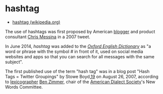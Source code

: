 # hashtag

- [hashtag (wikipedia.org)](https://en.wikipedia.org/wiki/Hashtag)

The use of hashtags was first proposed by American [blogger](https://en.wikipedia.org/wiki/Blogger "Blogger") and product consultant [Chris Messina](https://en.wikipedia.org/wiki/Chris_Messina_(open-source_advocate) "Chris Messina (open-source advocate)") in a 2007 tweet.

In June 2014, _hashtag_ was added to the _[Oxford English Dictionary](https://en.wikipedia.org/wiki/Oxford_English_Dictionary "Oxford English Dictionary")_ as "a word or phrase with the symbol _#_ in front of it, used on social media websites and apps so that you can search for all messages with the same subject".

The first published use of the term "hash tag" was in a blog post "Hash Tags = Twitter Groupings" by Stowe Boyd,[19](https://en.wikipedia.org/wiki/Hashtag#cite_note-19) on August 26, 2007, according to [lexicographer](https://en.wikipedia.org/wiki/Lexicography "Lexicography") [Ben Zimmer](https://en.wikipedia.org/wiki/Ben_Zimmer "Ben Zimmer"), chair of the [American Dialect Society](https://en.wikipedia.org/wiki/American_Dialect_Society "American Dialect Society")'s New Words Committee.

